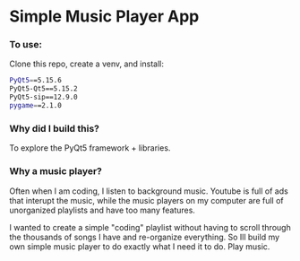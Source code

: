 # Simple Music Player App

### To use:

Clone this repo, create a venv, and install:

```bash
PyQt5==5.15.6
PyQt5-Qt5==5.15.2
PyQt5-sip==12.9.0
pygame==2.1.0
```


### Why did I build this?

To explore the PyQt5 framework + libraries.

### Why a music player?

Often when I am coding, I listen to background music. Youtube is full of ads that interupt the music,
while the music players on my computer are full of unorganized playlists and have too many features.

I wanted to create a simple "coding" playlist without having to scroll through the thousands of songs I have and 
re-organize everything. So Ill build my own simple music player to do exactly what I need it to do. Play music. 